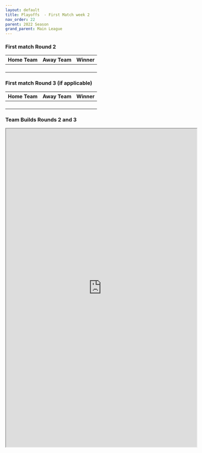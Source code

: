 ```yaml
---
layout: default
title: Playoffs  - First Match week 2
nav_order: 22
parent: 2022 Season
grand_parent: Main League
---
```


### First match Round 2

| Home Team | Away Team | Winner |
|:----------|:----------|:-------|
|           |           |        |
|           |           |        |
|           |           |        |
|           |           |        |

### First match Round 3 (if applicable)

| Home Team | Away Team | Winner |
|:----------|:----------|:-------|
|           |           |        |
|           |           |        |
|           |           |        |
|           |           |        |

### Team Builds Rounds 2 and 3 

<iframe width=600 height=1000 scrolling="yes" src="https://docs.google.com/document/d/e/2PACX-1vQ82UeldTM551aSJ-5jbWgVGWdFhKPckqoDQUFO3c7Hj6fp7N_x24BF3lStqlwoR0VEJYJeeYxUzZdf/pub?embedded=true"></iframe>